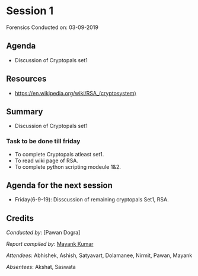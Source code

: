 # Session 1
Forensics
Conducted on: 03-09-2019

## Agenda
- Discussion of Cryptopals set1

## Resources
- https://en.wikipedia.org/wiki/RSA_(cryptosystem) 

## Summary
- Discussion of Cryptopals set1

### Task to be done till friday
- To complete Cryptopals atleast set1.
- To read wiki page of RSA.
- To complete python scripting modeule 1&2.

## Agenda for the next session
- Friday(6-9-19): Disscussion of remaining cryptopals Set1, RSA. 

## Credits
*Conducted by:* [Pawan Dogra]

*Report compiled by*: [Mayank Kumar](https://github.com/Mk-ism/)

*Attendees*: Abhishek, Ashish, Satyavart, Dolamanee, Nirmit, Pawan, Mayank

*Absentees*: Akshat, Saswata